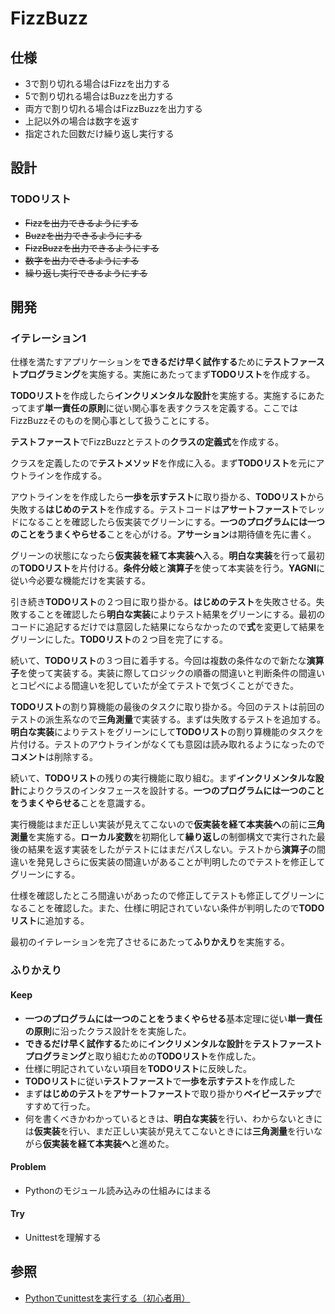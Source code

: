 # FizzBuzz

## 仕様
+ 3で割り切れる場合はFizzを出力する
+ 5で割り切れる場合はBuzzを出力する
+ 両方で割り切れる場合はFizzBuzzを出力する
+ 上記以外の場合は数字を返す
+ 指定された回数だけ繰り返し実行する

## 設計
### TODOリスト
+ ~~Fizzを出力できるようにする~~
+ ~~Buzzを出力できるようにする~~
+ ~~FizzBuzzを出力できるようにする~~
+ ~~数字を出力できるようにする~~
+ ~~繰り返し実行できるようにする~~

## 開発
### イテレーション1
仕様を満たすアプリケーションを**できるだけ早く試作する**ために**テストファーストプログラミング**を実施する。実施にあたってまず**TODOリスト**を作成する。
  
**TODOリスト**を作成したら**インクリメンタルな設計**を実施する。実施するにあたってまず**単一責任の原則**に従い関心事を表すクラスを定義する。ここではFizzBuzzそのものを関心事として扱うことにする。
  
**テストファースト**でFizzBuzzとテストの**クラスの定義式**を作成する。
  
クラスを定義したので**テストメソッド**を作成に入る。まず**TODOリスト**を元にアウトラインを作成する。
  
アウトラインをを作成したら**一歩を示すテスト**に取り掛かる、**TODOリスト**から失敗する**はじめのテスト**を作成する。テストコードは**アサートファースト**でレッドになることを確認したら仮実装でグリーンにする。**一つのプログラムには一つのことをうまくやらせる**ことを心がける。**アサーション**は期待値を先に書く。
  
グリーンの状態になったら**仮実装を経て本実装へ**入る。**明白な実装**を行って最初の**TODOリスト**を片付ける。**条件分岐**と**演算子**を使って本実装を行う。**YAGNI**に従い今必要な機能だけを実装する。
  
引き続き**TODOリスト**の２つ目に取り掛かる。**はじめのテスト**を失敗させる。失敗することを確認したら**明白な実装**によりテスト結果をグリーンにする。最初のコードに追記するだけでは意図した結果にならなかったので**式**を変更して結果をグリーンにした。**TODOリスト**の２つ目を完了にする。
  
続いて、**TODOリスト**の３つ目に着手する。今回は複数の条件なので新たな**演算子**を使って実装する。実装に際してロジックの順番の間違いと判断条件の間違いとコピペによる間違いを犯していたが全てテストで気づくことができた。
  
**TODOリスト**の割り算機能の最後のタスクに取り掛かる。今回のテストは前回のテストの派生系なので**三角測量**で実装する。まずは失敗するテストを追加する。**明白な実装**によりテストをグリーンにして**TODOリスト**の割り算機能のタスクを片付ける。テストのアウトラインがなくても意図は読み取れるようになったので**コメント**は削除する。
  
続いて、**TODOリスト**の残りの実行機能に取り組む。まず**インクリメンタルな設計**によりクラスのインタフェースを設計する。**一つのプログラムには一つのことをうまくやらせる**ことを意識する。
  
実行機能はまだ正しい実装が見えてこないので**仮実装を経て本実装へ**の前に**三角測量**を実施する。**ローカル変数**を初期化して**繰り返し**の制御構文で実行された最後の結果を返す実装をしたがテストにはまだパスしない。テストから**演算子**の間違いを発見しさらに仮実装の間違いがあることが判明したのでテストを修正してグリーンにする。
  
仕様を確認したところ間違いがあったので修正してテストも修正してグリーンになることを確認した。また、仕様に明記されていない条件が判明したので**TODOリスト**に追加する。
  
最初のイテレーションを完了させるにあたって**ふりかえり**を実施する。

### ふりかえり
#### Keep
  + **一つのプログラムには一つのことをうまくやらせる**基本定理に従い**単一責任の原則**に沿ったクラス設計をを実施した。
  + **できるだけ早く試作する**ために**インクリメンタルな設計**を**テストファーストプログラミング**と取り組むための**TODOリスト**を作成した。
  + 仕様に明記されていない項目を**TODOリスト**に反映した。
  + **TODOリスト**に従い**テストファースト**で**一歩を示すテスト**を作成した
  + まず**はじめのテスト**を**アサートファースト**で取り掛かり**ベイビーステップ**ですすめて行った。
  + 何を書くべきかわかっているときは、**明白な実装**を行い、わからないときには**仮実装**を行い、まだ正しい実装が見えてこないときには**三角測量**を行いながら**仮実装を経て本実装へ**と進めた。
#### Problem
  + Pythonのモジュール読み込みの仕組みにはまる
#### Try
  + Unittestを理解する

## 参照
+ [Pythonでunittestを実行する（初心者用）](https://qiita.com/takus69/items/cde279266b46daf9972d)